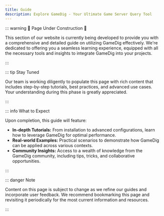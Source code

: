```yaml
---
title: Guide
description: Explore GameDig - Your Ultimate Game Server Query Tool
---
```


::: warning 🚧 Page Under Construction 🚧

This section of our website is currently being developed to provide you with a
comprehensive and detailed guide on utilizing GameDig effectively. We're
dedicated to offering you a seamless learning experience, equipped with all the
necessary tools and insights to integrate GameDig into your projects.

:::

::: tip Stay Tuned

Our team is working diligently to populate this page with rich content that
includes step-by-step tutorials, best practices, and advanced use cases. Your
understanding during this phase is greatly appreciated.

:::

::: info What to Expect

Upon completion, this guide will feature:

- **In-depth Tutorials:** From installation to advanced configurations, learn
  how to leverage GameDig for optimal performance.
- **Real-world Examples:** Practical scenarios to demonstrate how GameDig can be
  applied across various contexts.
- **Community Insights:** Access to a wealth of knowledge from the GameDig
  community, including tips, tricks, and collaborative opportunities.

:::

::: danger Note

Content on this page is subject to change as we refine our guides and
incorporate user feedback. We recommend bookmarking this page and revisiting it
periodically for the most current information and resources.

:::
